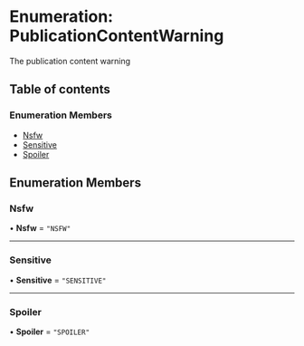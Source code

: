 # Enumeration: PublicationContentWarning

The publication content warning

## Table of contents

### Enumeration Members

- [Nsfw](PublicationContentWarning.md#nsfw)
- [Sensitive](PublicationContentWarning.md#sensitive)
- [Spoiler](PublicationContentWarning.md#spoiler)

## Enumeration Members

### Nsfw

• **Nsfw** = ``"NSFW"``

___

### Sensitive

• **Sensitive** = ``"SENSITIVE"``

___

### Spoiler

• **Spoiler** = ``"SPOILER"``

